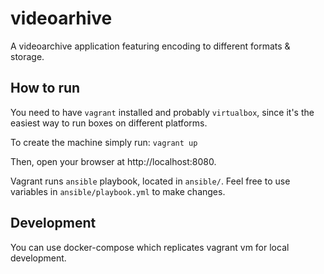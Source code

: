 # videoarhive

A videoarchive application featuring encoding to different formats & storage.

## How to run

You need to have `vagrant` installed and probably `virtualbox`, since it's the easiest way to run boxes on different platforms.

To create the machine simply run:
```vagrant up```

Then, open your browser at http://localhost:8080.

Vagrant runs `ansible` playbook, located in `ansible/`. Feel free to use variables in `ansible/playbook.yml` to make changes.

## Development
You can use docker-compose which replicates vagrant vm for local development.
